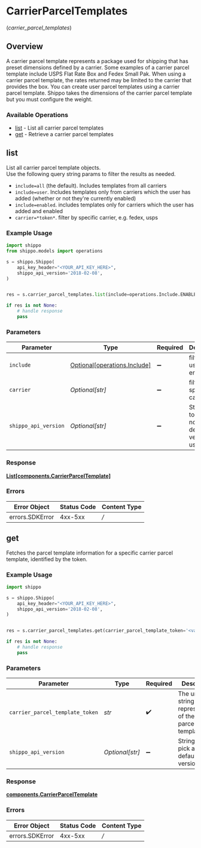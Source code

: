 # CarrierParcelTemplates
(*carrier_parcel_templates*)

## Overview

A carrier parcel template represents a package used for shipping that has preset dimensions defined by a carrier. Some examples of a carrier parcel template include USPS Flat Rate Box and Fedex Small Pak. When using a carrier parcel template, the rates returned may be limited to the carrier that provides the box. You can create user parcel templates using a carrier parcel template. Shippo takes the dimensions of the carrier parcel template but you must configure the weight.

<SchemaDefinition schemaRef="#/components/schemas/CarrierParcelTemplate"/>

### Available Operations

* [list](#list) - List all carrier parcel templates
* [get](#get) - Retrieve a carrier parcel templates

## list

List all carrier parcel template objects. <br> Use the following query string params to filter the results as needed. <br> <ul> <li>`include=all` (the default). Includes templates from all carriers </li> <li>`include=user`. Includes templates only from carriers which the user has added (whether or not they're currently enabled) </li> <li>`include=enabled`. includes templates only for carriers which the user has added and enabled </li> <li>`carrier=*token*`. filter by specific carrier, e.g. fedex, usps </li> </ul>

### Example Usage

```python
import shippo
from shippo.models import operations

s = shippo.Shippo(
    api_key_header="<YOUR_API_KEY_HERE>",
    shippo_api_version='2018-02-08',
)


res = s.carrier_parcel_templates.list(include=operations.Include.ENABLED, carrier='<value>', shippo_api_version='2018-02-08')

if res is not None:
    # handle response
    pass

```

### Parameters

| Parameter                                                          | Type                                                               | Required                                                           | Description                                                        | Example                                                            |
| ------------------------------------------------------------------ | ------------------------------------------------------------------ | ------------------------------------------------------------------ | ------------------------------------------------------------------ | ------------------------------------------------------------------ |
| `include`                                                          | [Optional[operations.Include]](../../models/operations/include.md) | :heavy_minus_sign:                                                 | filter by user or enabled                                          |                                                                    |
| `carrier`                                                          | *Optional[str]*                                                    | :heavy_minus_sign:                                                 | filter by specific carrier                                         |                                                                    |
| `shippo_api_version`                                               | *Optional[str]*                                                    | :heavy_minus_sign:                                                 | String used to pick a non-default API version to use               | 2018-02-08                                                         |


### Response

**[List[components.CarrierParcelTemplate]](../../models/.md)**
### Errors

| Error Object    | Status Code     | Content Type    |
| --------------- | --------------- | --------------- |
| errors.SDKError | 4xx-5xx         | */*             |

## get

Fetches the parcel template information for a specific carrier parcel template, identified by the token.

### Example Usage

```python
import shippo

s = shippo.Shippo(
    api_key_header="<YOUR_API_KEY_HERE>",
    shippo_api_version='2018-02-08',
)


res = s.carrier_parcel_templates.get(carrier_parcel_template_token='<value>', shippo_api_version='2018-02-08')

if res is not None:
    # handle response
    pass

```

### Parameters

| Parameter                                                       | Type                                                            | Required                                                        | Description                                                     | Example                                                         |
| --------------------------------------------------------------- | --------------------------------------------------------------- | --------------------------------------------------------------- | --------------------------------------------------------------- | --------------------------------------------------------------- |
| `carrier_parcel_template_token`                                 | *str*                                                           | :heavy_check_mark:                                              | The unique string representation of the carrier parcel template |                                                                 |
| `shippo_api_version`                                            | *Optional[str]*                                                 | :heavy_minus_sign:                                              | String used to pick a non-default API version to use            | 2018-02-08                                                      |


### Response

**[components.CarrierParcelTemplate](../../models/components/carrierparceltemplate.md)**
### Errors

| Error Object    | Status Code     | Content Type    |
| --------------- | --------------- | --------------- |
| errors.SDKError | 4xx-5xx         | */*             |
